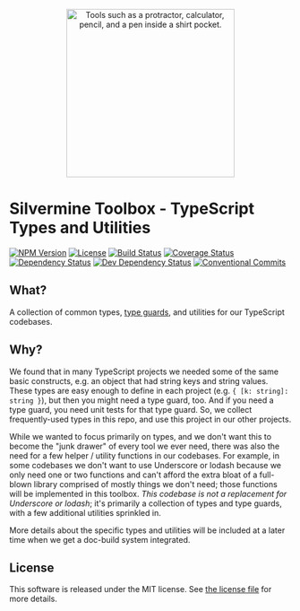 <p align="center">
  <img width="300" height="300" src="https://raw.github.com/silvermine/toolbox/master/src/logo/toolbox.png" alt="Tools such as a protractor, calculator, pencil, and a pen inside a shirt pocket.">
</p>

# Silvermine Toolbox - TypeScript Types and Utilities

[![NPM Version](https://img.shields.io/npm/v/@silvermine/toolbox.svg)](https://www.npmjs.com/package/@silvermine/toolbox)
[![License](https://img.shields.io/github/license/silvermine/toolbox.svg)](./LICENSE)
[![Build Status](https://travis-ci.com/silvermine/toolbox.svg?branch=master)](https://travis-ci.com/silvermine/toolbox)
[![Coverage Status](https://coveralls.io/repos/github/silvermine/toolbox/badge.svg?branch=master)](https://coveralls.io/github/silvermine/toolbox?branch=master)
[![Dependency Status](https://david-dm.org/silvermine/toolbox.svg)](https://david-dm.org/silvermine/toolbox)
[![Dev Dependency Status](https://david-dm.org/silvermine/toolbox/dev-status.svg)](https://david-dm.org/silvermine/toolbox#info=devDependencies&view=table)
[![Conventional Commits](https://img.shields.io/badge/Conventional%20Commits-1.0.0-yellow.svg)](https://conventionalcommits.org)

## What?

A collection of common types, [type guards][type-guards], and utilities for our TypeScript
codebases.


## Why?

We found that in many TypeScript projects we needed some of the same basic constructs,
e.g. an object that had string keys and string values. These types are easy enough to
define in each project (e.g. `{ [k: string]: string }`), but then you might need a type
guard, too. And if you need a type guard, you need unit tests for that type guard. So, we
collect frequently-used types in this repo, and use this project in our other projects.

While we wanted to focus primarily on types, and we don't want this to become the "junk
drawer" of every tool we ever need, there was also the need for a few helper / utility
functions in our codebases. For example, in some codebases we don't want to use Underscore
or lodash because we only need one or two functions and can't afford the extra bloat of a
full-blown library comprised of mostly things we don't need; those functions will be
implemented in this toolbox. _This codebase is not a replacement for Underscore or
lodash_; it's primarily a collection of types and type guards, with a few additional
utilities sprinkled in.

More details about the specific types and utilities will be included at a later time when
we get a doc-build system integrated.


## License

This software is released under the MIT license. See [the license file](LICENSE) for more
details.


[type-guards]: https://www.typescriptlang.org/docs/handbook/advanced-types.html#type-guards-and-differentiating-types
